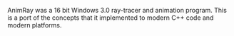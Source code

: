 AnimRay was a 16 bit Windows 3.0 ray-tracer and animation program. This is a port of the concepts that it implemented to modern C++ code and modern platforms.
